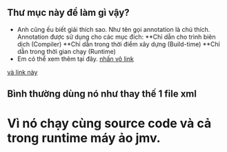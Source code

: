 ## Thư mục này để làm gì vậy? ##

* Anh cũng ếu biết giải thích sao. Như tên gọi annotation là chú thích.
Annotation được sử dụng cho các mục đích:
**Chỉ dẫn cho trình biên dịch (Compiler)
**Chỉ dẫn trong thời điểm xây dựng (Build-time)
**Chỉ dẫn trong thời gian chạy (Runtime)
* Em có thể xem thêm tại đây.
[nhấn vô link](http://o7planning.org/web/fe/default/vi/document/18678/huong-dan-su-dung-java-annotation)

[và link này](http://s2code.net/annotation-chu-thich/)

## Bình thường dùng nó như thay thế 1 file xml ##

#  Vì nó chạy cùng source code và cả trong runtime máy ảo jmv. #
